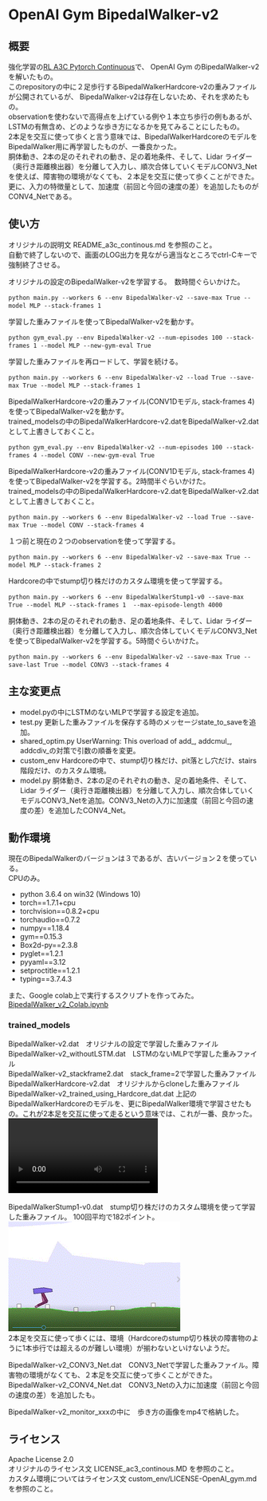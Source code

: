 # OpenAI Gym BipedalWalker-v2

## 概要  

強化学習の[RL A3C Pytorch Continuous](https://github.com/dgriff777/a3c_continuous/)で、
OpenAI Gym のBipedalWalker-v2を解いたもの。  
このrepositoryの中に２足歩行するBipedalWalkerHardcore-v2の重みファイルが公開されているが、
BipedalWalker-v2は存在しないため、それを求めたもの。  
observationを使わないで高得点を上げている例や１本立ち歩行の例もあるが、
LSTMの有無含め、どのような歩き方になるかを見てみることにしたもの。  
2本足を交互に使って歩くと言う意味では、BipedalWalkerHardcoreのモデルをBipedalWalker用に再学習したものが、一番良かった。  
胴体動き、2本の足のそれぞれの動き、足の着地条件、そして、Lidar ライダー（奥行き距離検出器）を分離して入力し、順次合体していくモデルCONV3_Netを使えば、障害物の環境がなくても、２本足を交互に使って歩くことができた。   
更に、入力の特徴量として、加速度（前回と今回の速度の差）を追加したものがCONV4_Netである。  


## 使い方  

オリジナルの説明文 README_a3c_continous.md を参照のこと。   
自動で終了しないので、画面のLOG出力を見ながら適当なところでctrl-Cキーで強制終了させる。  



オリジナルの設定のBipedalWalker-v2を学習する。　数時間ぐらいかけた。  
```
python main.py --workers 6 --env BipedalWalker-v2 --save-max True --model MLP --stack-frames 1
```

学習した重みファイルを使ってBipedalWalker-v2を動かす。  
```
python gym_eval.py --env BipedalWalker-v2 --num-episodes 100 --stack-frames 1 --model MLP --new-gym-eval True
```

学習した重みファイルを再ロードして、学習を続ける。  
```
python main.py --workers 6 --env BipedalWalker-v2 --load True --save-max True --model MLP --stack-frames 1
```


BipedalWalkerHardcore-v2の重みファイル(CONV1Dモデル, stack-frames 4)を使ってBipedalWalker-v2を動かす。  
trained_modelsの中のBipedalWalkerHardcore-v2.datをBipedalWalker-v2.datとして上書きしておくこと。  
```
python gym_eval.py --env BipedalWalker-v2 --num-episodes 100 --stack-frames 4 --model CONV --new-gym-eval True
```

BipedalWalkerHardcore-v2の重みファイル(CONV1Dモデル, stack-frames 4)を使ってBipedalWalker-v2を学習する。2時間半ぐらいかけた。  
trained_modelsの中のBipedalWalkerHardcore-v2.datをBipedalWalker-v2.datとして上書きしておくこと。  
```
python main.py --workers 6 --env BipedalWalker-v2 --load True --save-max True --model CONV --stack-frames 4
```


１つ前と現在の２つのobservationを使って学習する。  
```
python main.py --workers 6 --env BipedalWalker-v2 --save-max True --model MLP --stack-frames 2
```


Hardcoreの中でstump切り株だけのカスタム環境を使って学習する。  
```
python main.py --workers 6 --env BipedalWalkerStump1-v0 --save-max True --model MLP --stack-frames 1  --max-episode-length 4000
```


胴体動き、2本の足のそれぞれの動き、足の着地条件、そして、Lidar ライダー（奥行き距離検出器）を分離して入力し、順次合体していくモデルCONV3_Netを使ってBipedalWalker-v2を学習する。5時間ぐらいかけた。  
```
python main.py --workers 6 --env BipedalWalker-v2 --save-max True --save-last True --model CONV3 --stack-frames 4
```

## 主な変更点  

- model.pyの中にLSTMのないMLPで学習する設定を追加。  
- test.py 更新した重みファイルを保存する時のメッセージstate_to_saveを追加。  
- shared_optim.py UserWarning: This overload of add_, addcmul_, addcdiv_の対策で引数の順番を変更。  
- custom_env  Hardcoreの中で、stump切り株だけ、pit落とし穴だけ、stairs階段だけ、のカスタム環境。  
- model.py 胴体動き、2本の足のそれぞれの動き、足の着地条件、そして、Lidar ライダー（奥行き距離検出器）を分離して入力し、順次合体していくモデルCONV3_Netを追加。CONV3_Netの入力に加速度（前回と今回の速度の差）を追加したCONV4_Net。  



## 動作環境  

現在のBipedalWalkerのバージョンは３であるが、古いバージョン２を使っている。  
CPUのみ。  

- python 3.6.4 on win32 (Windows 10)
- torch==1.7.1+cpu
- torchvision==0.8.2+cpu
- torchaudio==0.7.2
- numpy==1.18.4
- gym==0.15.3
- Box2d-py==2.3.8
- pyglet==1.2.1
- pyyaml==3.12
- setproctitle==1.2.1
- typing==3.7.4.3



また、Google colab上で実行するスクリプトを作ってみた。  
[BipedalWalker_v2_Colab.ipynb](https://colab.research.google.com/github/shun60s/BipedalWalker-a3c_continuous-clone/blob/master/BipedalWalker_v2_Colab.ipynb)  


### trained_models   

BipedalWalker-v2.dat　オリジナルの設定で学習した重みファイル  
BipedalWalker-v2_withoutLSTM.dat　LSTMのないMLPで学習した重みファイル  
BipedalWalker-v2_stackframe2.dat　stack_frame=2で学習した重みファイル  
BipedalWalkerHardcore-v2.dat　オリジナルからcloneした重みファイル  
BipedalWalker-v2_trained_using_Hardcore_dat.dat 上記のBipedalWalkerHardcoreのモデルを、更にBipedalWalker環境で学習させたもの。これが2本足を交互に使って走るという意味では、これが一番、良かった。  
![BipedalWalker-v2_trained_using_Hardcore_dat  mp4 sample](https://user-images.githubusercontent.com/36104188/104119919-48597280-5376-11eb-8ed5-e77576a5ad12.mp4)  

BipedalWalkerStump1-v0.dat　stump切り株だけのカスタム環境を使って学習した重みファイル。 100回平均で182ポイント。  
![figure1](docs/BipedalWalkerStump1-v0.gif)  
2本足を交互に使って歩くには、環境（Hardcoreのstump切り株状の障害物のように1本歩行では超えるのが難しい環境）が揃わないといけないようだ。  


BipedalWalker-v2_CONV3_Net.dat　CONV3_Netで学習した重みファイル。障害物の環境がなくても、２本足を交互に使って歩くことができた。   
BipedalWalker-v2_CONV4_Net.dat　CONV3_Netの入力に加速度（前回と今回の速度の差）を追加したも。  

BipedalWalker-v2_monitor_xxxの中に　歩き方の画像をmp4で格納した。  





## ライセンス  
Apache License 2.0  
オリジナルのライセンス文 LICENSE_ac3_continous.MD を参照のこと。   
カスタム環境についてはライセンス文 custom_env/LICENSE-OpenAI_gym.md を参照のこと。   

